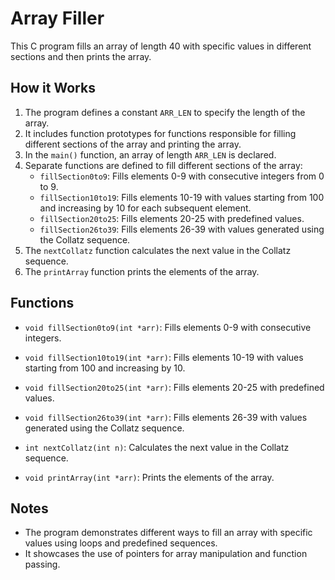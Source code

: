 # Array Filler

This C program fills an array of length 40 with specific values in different sections and then prints the array.

## How it Works

1. The program defines a constant `ARR_LEN` to specify the length of the array.
2. It includes function prototypes for functions responsible for filling different sections of the array and printing the array.
3. In the `main()` function, an array of length `ARR_LEN` is declared.
4. Separate functions are defined to fill different sections of the array:
   - `fillSection0to9`: Fills elements 0-9 with consecutive integers from 0 to 9.
   - `fillSection10to19`: Fills elements 10-19 with values starting from 100 and increasing by 10 for each subsequent element.
   - `fillSection20to25`: Fills elements 20-25 with predefined values.
   - `fillSection26to39`: Fills elements 26-39 with values generated using the Collatz sequence.
5. The `nextCollatz` function calculates the next value in the Collatz sequence.
6. The `printArray` function prints the elements of the array.


## Functions

- `void fillSection0to9(int *arr)`: Fills elements 0-9 with consecutive integers.
  
- `void fillSection10to19(int *arr)`: Fills elements 10-19 with values starting from 100 and increasing by 10.
  
- `void fillSection20to25(int *arr)`: Fills elements 20-25 with predefined values.
  
- `void fillSection26to39(int *arr)`: Fills elements 26-39 with values generated using the Collatz sequence.

- `int nextCollatz(int n)`: Calculates the next value in the Collatz sequence.

- `void printArray(int *arr)`: Prints the elements of the array.

## Notes

- The program demonstrates different ways to fill an array with specific values using loops and predefined sequences.
- It showcases the use of pointers for array manipulation and function passing.

